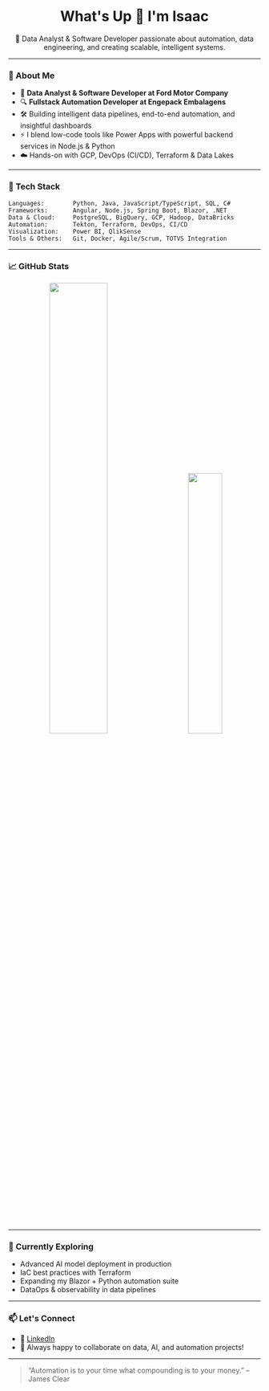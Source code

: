<h1 align="center">What's Up 👋 I'm Isaac</h1>

<p align="center">
🚀 Data Analyst & Software Developer passionate about automation, data engineering, and creating scalable, intelligent systems.
</p>

---

### 💼 About Me

- 🧠 **Data Analyst & Software Developer at Ford Motor Company**
- 🔍 **Fullstack Automation Developer at Engepack Embalagens**
- 🛠️ Building intelligent data pipelines, end-to-end automation, and insightful dashboards
- ⚡ I blend low-code tools like Power Apps with powerful backend services in Node.js & Python
- ☁️ Hands-on with GCP, DevOps (CI/CD), Terraform & Data Lakes

---

### 🧰 Tech Stack

```text
Languages:        Python, Java, JavaScript/TypeScript, SQL, C#
Frameworks:       Angular, Node.js, Spring Boot, Blazor, .NET
Data & Cloud:     PostgreSQL, BigQuery, GCP, Hadoop, DataBricks
Automation:       Tekton, Terraform, DevOps, CI/CD
Visualization:    Power BI, QlikSense
Tools & Others:   Git, Docker, Agile/Scrum, TOTVS Integration
````

---

### 📈 GitHub Stats
<div align="center"><img width="48%" style="margin-right:20px" src="https://github-readme-stats.vercel.app/api?username=ZaPeZaPe&show_icons=true&theme=transparent"/><img width="36.5%" style="margin-left:20px" src="https://github-readme-stats.vercel.app/api/top-langs/?username=ZaPeZaPe&layout=compact&theme=transparent" /> </div>

---

### 🌱 Currently Exploring

- Advanced AI model deployment in production
- IaC best practices with Terraform
- Expanding my Blazor + Python automation suite
- DataOps & observability in data pipelines

---

### 📫 Let's Connect
- 💼 [LinkedIn](https://www.linkedin.com/in/zacsantos/)
- 🧠 Always happy to collaborate on data, AI, and automation projects!

---

> “Automation is to your time what compounding is to your money.” – James Clear
